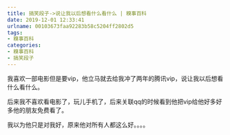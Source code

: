 ```yaml
---
title: 搞笑段子->说让我以后想看什么看什么 | 糗事百科
date: 2019-12-01 12:33:41
urlname: 00103673faa92283b58c5204ff2802d5
tags: 
- 糗事百科
categories:
- 糗事百科
- 搞笑段子
---
```

我喜欢一部电影但是要vip，他立马就去给我冲了两年的腾讯vip，说让我以后想看什么看什么。

后来我不喜欢看电影了，玩儿手机了，后来关联qq的时候看到他把vip给他好多好多他的朋友免费看了。

我以为他只是对我好，原来他对所有人都这么好。。。。



